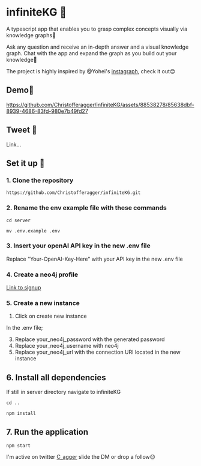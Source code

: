 # infiniteKG 💭
A typescript app that enables you to grasp complex concepts visually via knowledge graphs🤩

Ask any question and receive an in-depth answer and a visual knowledge graph. Chat with the app and expand the graph as you build out your knowledge🧠

The project is highly inspired by @Yohei's [instagraph](https://github.com/yoheinakajima/instagraph), check it out😊

## Demo👀

https://github.com/Christofferagger/infiniteKG/assets/88538278/85638dbf-8939-4686-83fd-980e7b49fd27



## Tweet 🐔
Link...

## Set it up 🫡

### 1. Clone the repository
```
https://github.com/Christofferagger/infiniteKG.git
```

### 2. Rename the env example file with these commands
```
cd server
```
```
mv .env.example .env
```

### 3. Insert your openAI API key in the new .env file
Replace "Your-OpenAI-Key-Here" with your API key in the new .env file

### 4. Create a neo4j profile
[Link to signup](https://login.neo4j.com/u/signup/identifier?state=hKFo2SBDYjMwOWVyemN6YjdpSTVjc0dYNUszc3hzam9HcXRwQaFur3VuaXZlcnNhbC1sb2dpbqN0aWTZIHBLYmNManNpbmtTQ3ZNM2NzcXRUOHpfdkxUNE1oeFBJo2NpZNkgV1NMczYwNDdrT2pwVVNXODNnRFo0SnlZaElrNXpZVG8)

### 5. Create a new instance
1. Click on create new instance

In the .env file;

3. Replace your_neo4j_password with the generated password
4. Replace your_neo4j_username with neo4j
5. Replace your_neo4j_url with the connection URI located in the new instance

## 6. Install all dependencies
If still in server directory navigate to infiniteKG
```
cd ..
```
```
npm install
```

## 7. Run the application
```
npm start
```

I'm active on twitter [C_agger](https://twitter.com/C_Agger_) slide the DM or drop a follow😊
